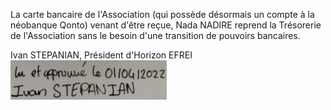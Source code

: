 La carte bancaire de l'Association (qui possède désormais un compte à la néobanque Qonto) venant d'être reçue, Nada NADIRE reprend la Trésorerie de l'Association sans le besoin d'une transition de pouvoirs bancaires.

Ivan STEPANIAN, Président d'Horizon EFREI\
<img alt="Ivan STEPANIAN" src="../../Signatures/AGO%20du%2030%20mars%202022/Signature_Ivan.png" width="250" />
